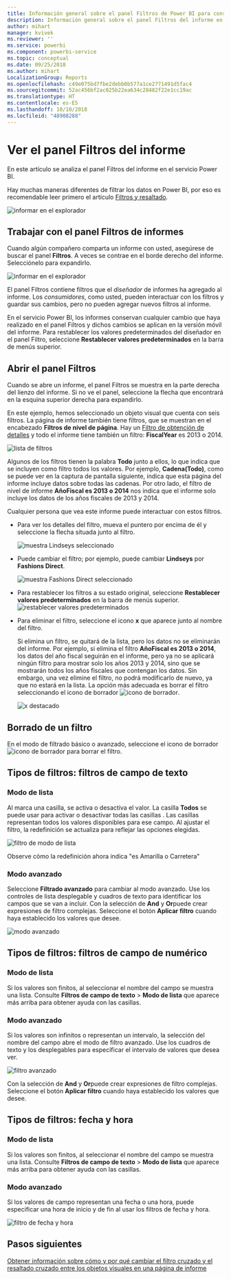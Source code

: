 ```yaml
---
title: Información general sobre el panel Filtros de Power BI para consumidores
description: Información general sobre el panel Filtros del informe en el servicio Power BI
author: mihart
manager: kvivek
ms.reviewer: ''
ms.service: powerbi
ms.component: powerbi-service
ms.topic: conceptual
ms.date: 09/25/2018
ms.author: mihart
LocalizationGroup: Reports
ms.openlocfilehash: c49e075bd7fbe2debb0b577a1ce2771491d5fac4
ms.sourcegitcommit: 52ac456bf2ac025b22ea634c28482f22e1cc19ac
ms.translationtype: HT
ms.contentlocale: es-ES
ms.lasthandoff: 10/10/2018
ms.locfileid: "48908288"
---
```

# <a name="take-a-tour-of-the-report-filters-pane"></a>Ver el panel Filtros del informe
En este artículo se analiza el panel Filtros del informe en el servicio Power BI.

Hay muchas maneras diferentes de filtrar los datos en Power BI, por eso es recomendable leer primero el artículo [Filtros y resaltado](../power-bi-reports-filters-and-highlighting.md).

![informar en el explorador](media/end-user-report-filter/power-bi-browser.png)

## <a name="working-with-the-report-filters-pane"></a>Trabajar con el panel Filtros de informes
Cuando algún compañero comparta un informe con usted, asegúrese de buscar el panel **Filtros**. A veces se contrae en el borde derecho del informe. Selecciónelo para expandirlo.   

![informar en el explorador](media/end-user-report-filter/power-bi-expanded.png)

El panel Filtros contiene filtros que el *diseñador* de informes ha agregado al informe. Los *consumidores*, como usted, pueden interactuar con los filtros y guardar sus cambios, pero no pueden agregar nuevos filtros al informe.

En el servicio Power BI, los informes conservan cualquier cambio que haya realizado en el panel Filtros y dichos cambios se aplican en la versión móvil del informe. Para restablecer los valores predeterminados del diseñador en el panel Filtro, seleccione **Restablecer valores predeterminados** en la barra de menús superior.     

## <a name="open-the-filters-pane"></a>Abrir el panel Filtros
Cuando se abre un informe, el panel Filtros se muestra en la parte derecha del lienzo del informe. Si no ve el panel, seleccione la flecha que encontrará en la esquina superior derecha para expandirlo.  

En este ejemplo, hemos seleccionado un objeto visual que cuenta con seis filtros. La página de informe también tiene filtros, que se muestran en el encabezado **Filtros de nivel de página**. Hay un [Filtro de obtención de detalles](../power-bi-report-add-filter.md) y todo el informe tiene también un filtro: **FiscalYear** es 2013 o 2014.

![lista de filtros](media/end-user-report-filter/power-bi-filter-list.png)

Algunos de los filtros tienen la palabra **Todo** junto a ellos, lo que indica que se incluyen como filtro todos los valores.  Por ejemplo, **Cadena(Todo)**, como se puede ver en la captura de pantalla siguiente, indica que esta página del informe incluye datos sobre todas las cadenas.  Por otro lado, el filtro de nivel de informe **AñoFiscal es 2013 o 2014** nos indica que el informe solo incluye los datos de los años fiscales de 2013 y 2014.

Cualquier persona que vea este informe puede interactuar con estos filtros.

* Para ver los detalles del filtro, mueva el puntero por encima de él y seleccione la flecha situada junto al filtro.
  
   ![muestra Lindseys seleccionado](media/end-user-report-filter/power-bi-expan-filter.png)
* Puede cambiar el filtro; por ejemplo, puede cambiar **Lindseys** por **Fashions Direct**.
  
     ![muestra Fashions Direct seleccionado](media/end-user-report-filter/power-bi-filter-chain.png)

* Para restablecer los filtros a su estado original, seleccione **Restablecer valores predeterminados** en la barra de menús superior.    
    ![restablecer valores predeterminados](media/end-user-report-filter/power-bi-reset-to-default.png)
    
* Para eliminar el filtro, seleccione el icono **x** que aparece junto al nombre del filtro.
  
  Si elimina un filtro, se quitará de la lista, pero los datos no se eliminarán del informe.  Por ejemplo, si elimina el filtro **AñoFiscal es 2013 o 2014**, los datos del año fiscal seguirán en el informe, pero ya no se aplicará ningún filtro para mostrar solo los años 2013 y 2014, sino que se mostrarán todos los años fiscales que contengan los datos.  Sin embargo, una vez elimine el filtro, no podrá modificarlo de nuevo, ya que no estará en la lista. La opción más adecuada es borrar el filtro seleccionando el icono de borrador ![icono de borrador](media/end-user-report-filter/power-bi-eraser-icon.png).
  
  ![x destacado](media/end-user-report-filter/power-bi-delete-filter.png)



## <a name="clear-a-filter"></a>Borrado de un filtro
 En el modo de filtrado básico o avanzado, seleccione el icono de borrador  ![icono de borrador](media/end-user-report-filter/pbi_erasericon.jpg) para borrar el filtro. 


## <a name="types-of-filters-text-field-filters"></a>Tipos de filtros: filtros de campo de texto
### <a name="list-mode"></a>Modo de lista
Al marca una casilla, se activa o desactiva el valor. La casilla **Todos** se puede usar para activar o desactivar todas las casillas . Las casillas representan todos los valores disponibles para ese campo.  Al ajustar el filtro, la redefinición se actualiza para reflejar las opciones elegidas. 

![filtro de modo de lista](media/end-user-report-filter/pbi_restatement.png)

Observe cómo la redefinición ahora indica "es Amarilla o Carretera"

### <a name="advanced-mode"></a>Modo avanzado
Seleccione **Filtrado avanzado** para cambiar al modo avanzado. Use los controles de lista desplegable y cuadros de texto para identificar los campos que se van a incluir. Con la selección de **And** y **Or**puede crear expresiones de filtro complejas. Seleccione el botón **Aplicar filtro** cuando haya establecido los valores que desee.  

![modo avanzado](media/end-user-report-filter/aboutfilters.png)

## <a name="types-of-filters-numeric-field-filters"></a>Tipos de filtros: filtros de campo de numérico
### <a name="list-mode"></a>Modo de lista
Si los valores son finitos, al seleccionar el nombre del campo se muestra una lista.  Consulte **Filtros de campo de texto** &gt; **Modo de lista** que aparece más arriba para obtener ayuda con las casillas.   

### <a name="advanced-mode"></a>Modo avanzado
Si los valores son infinitos o representan un intervalo, la selección del nombre del campo abre el modo de filtro avanzado. Use los cuadros de texto y los desplegables para especificar el intervalo de valores que desea ver. 

![filtro avanzado](media/end-user-report-filter/pbi_dropdown-and-text.png)

Con la selección de **And** y **Or**puede crear expresiones de filtro complejas. Seleccione el botón **Aplicar filtro** cuando haya establecido los valores que desee.

## <a name="types-of-filters-date-and-time"></a>Tipos de filtros: fecha y hora
### <a name="list-mode"></a>Modo de lista
Si los valores son finitos, al seleccionar el nombre del campo se muestra una lista.  Consulte **Filtros de campo de texto** &gt; **Modo de lista** que aparece más arriba para obtener ayuda con las casillas.   

### <a name="advanced-mode"></a>Modo avanzado
Si los valores de campo representan una fecha o una hora, puede especificar una hora de inicio y de fin al usar los filtros de fecha y hora.  

![filtro de fecha y hora](media/end-user-report-filter/pbi_date-time-filters.png)


## <a name="next-steps"></a>Pasos siguientes
[Obtener información sobre cómo y por qué cambiar el filtro cruzado y el resaltado cruzado entre los objetos visuales en una página de informe](end-user-interactions.md)